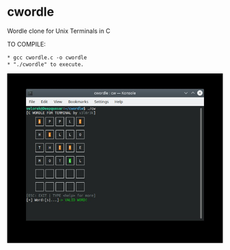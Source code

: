 # cwordle
Wordle clone for Unix Terminals in C 

TO COMPILE:  

    * gcc cwordle.c -o cwordle
    * "./cwordle" to execute.
    


![Alt text](cwordle.jpg?raw=true "Demo")
